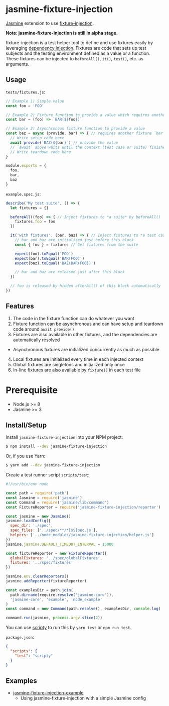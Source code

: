 # jasmine-fixture-injection

[Jasmine](https://jasmine.github.io/) extension to use
[fixture-injection](https://github.com/yatsu/fixture-injection).

__Note: jasmine-fixture-injection is still in alpha stage.__

fixture-injection is a test helper tool to define and use fixtures easily by
leveraging [dependency
injection](https://www.wikiwand.com/en/Dependency_injection<Paste>). Fixtures
are code that sets up test subjects and the testing environment defined as
a value or a function. These fixtures can be injected to `beforeAll()`, `it()`,
`test()`, etc. as arguments.

## Usage

`tests/fixtures.js`:

```js
// Example 1) Simple value
const foo = 'FOO'

// Example 2) Fixture function to provide a value which requires another fixture `foo`
const bar = (foo) => `BAR(${foo})`

// Example 3) Asynchronous fixture function to provide a value
const baz = async (provide, bar) => { // requires another fixture `bar`
  // Write setup code here
  await provide(`BAZ(${bar}`) // provide the value
  // `await` above waits until the context (test case or suite) finishes
  // Write teardown code here
}

module.exports = {
  foo,
  bar,
  baz
}
```

`example.spec.js`:

```js
describe('My test suite', () => {
  let fixtures = {}

  beforeAll((foo) => { // Inject fixtures to *a suite* by beforeAll()
    fixtures.foo = foo
  })

  it('with fixtures', (bar, baz) => { // Inject fixtures to *a test case*
    // bar and baz are initialized just before this block
    const { foo } = fixtures // Get fixtures from the suite

    expect(foo).toEqual('FOO')
    expect(bar).toEqual('BAR(FOO)')
    expect(baz).toEqual('BAZ(BAR(FOO))')

    // bar and baz are released just after this block
  })

  // foo is released by hidden afterAll() of this block automatically
})
```

## Features

1. The code in the fixture function can do whatever you want
2. Fixture function can be asynchronous and can have setup and teardown
   code around `await provide()` 
3. Fixtures are also available in other fixtures, and the dependencies are
   automatically resolved
  * Asynchronous fixtures are initialized concurrently as much as possible
4. Local fixtures are initialized every time in each injected context
5. Global fixtures are singletons and initialized only once
6. In-line fixtures are also available by `fixture()` in each test file

# Prerequisite

* Node.js >= 8
* Jasmine >= 3

## Install/Setup

Install `jasmine-fixture-injection` into your NPM project:

```sh
$ npm install --dev jasmine-fixture-injection
```

Or, if you use Yarn:

```sh
$ yarn add --dev jasmine-fixture-injection
```

Create a test runner script `scripts/test`:

```js
#!/usr/bin/env node

const path = require('path')
const Jasmine = require('jasmine')
const Command = require('jasmine/lib/command')
const FixtureReporter = require('jasmine-fixture-injection/reporter')

const jasmine = new Jasmine()
jasmine.loadConfig({
  spec_dir: './spec',
  spec_files: ['../spec/**/*[sS]pec.js'],
  helpers: ['../node_modules/jasmine-fixture-injection/helper.js']
})
jasmine.jasmine.DEFAULT_TIMEOUT_INTERVAL = 15000

const fixtureReporter = new FixtureReporter({
  globalFixtures: '../spec/globalFixtures',
  fixtures: '../spec/fixtures'
})

jasmine.env.clearReporters()
jasmine.addReporter(fixtureReporter)

const examplesDir = path.join(
  path.dirname(require.resolve('jasmine-core')),
  'jasmine-core', 'example', 'node_example'
)
const command = new Command(path.resolve(), examplesDir, console.log)

command.run(jasmine, process.argv.slice(2))
```

You can use [scripty](https://www.npmjs.com/package/scripty) to run this by
`yarn test` or `npm run test`.

`package.json`:

```json
{
  "scripts": {
    "test": "scripty"
  }
}
```

## Examples

* [jasmine-fixture-injection-example](https://github.com/yatsu/fixture-injection/tree/master/packages/jasmine-fixture-injection-example)
  * Using jasmine-fixture-injection with a simple Jasmine config
